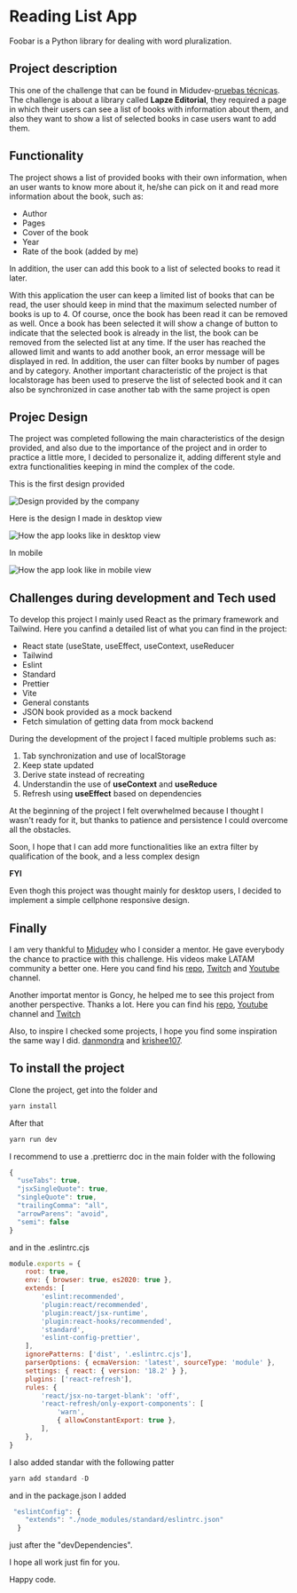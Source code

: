 # Reading List App

Foobar is a Python library for dealing with word pluralization.

## Project description

This one of the challenge that can be found in Midudev-[pruebas técnicas](https://github.com/midudev/pruebas-tecnicas/tree/main). The challenge is about a library called **Lapze Editorial**, they required a page in which their users can see a list of books with information about them, and also they want to show a list of selected books in case users want to add them.

## Functionality

The project shows a list of provided books with their own information, when an user wants to know more about it, he/she can pick on it and read more information about the book, such as:

- Author
- Pages
- Cover of the book
- Year
- Rate of the book (added by me)

In addition, the user can add this book to a list of selected books to read it later.

With this application the user can keep a limited list of books that can be read, the user should keep in mind that the maximum selected number of books is up to 4. Of course, once the book has been read it can be removed as well. Once a book has been selected it will show a change of button to indicate that the selected book is already in the list, the book can be removed from the selected list at any time. If the user has reached the allowed limit and wants to add another book, an error message will be displayed in red. In addition, the user can filter books by number of pages and by category. Another important characteristic of the project is that localstorage has been used to preserve the list of selected book and it can also be synchronized in case another tab with the same project is open

## Projec Design

The project was completed following the main characteristics of the design provided, and also due to the importance of the project and in order to practice a little more, I decided to personalize it, adding different style and extra functionalities keeping in mind the complex of the code.

This is the first design provided

![Design provided by the company](./src/assets/first-design.jpg)

Here is the design I made in desktop view

![How the app looks like in desktop view](./src/assets/full-scree.png)

In mobile

![How the app look like in mobile view](./src/assets/mobile.png)

## Challenges during development and Tech used

To develop this project I mainly used React as the primary framework and Tailwind. Here you canfind a detailed list of what you can find in the project:

- React state (useState, useEffect, useContext, useReducer
- Tailwind
- Eslint
- Standard
- Prettier
- Vite
- General constants
- JSON book provided as a mock backend
- Fetch simulation of getting data from mock backend

During the development of the project I faced multiple problems such as:

1. Tab synchronization and use of localStorage
2. Keep state updated
3. Derive state instead of recreating
4. Understandin the use of **useContext** and **useReduce**
5. Refresh using **useEffect** based on dependencies

At the beginning of the project I felt overwhelmed because I thought I wasn't ready for it, but thanks to patience and persistence I could overcome all the obstacles.

Soon, I hope that I can add more functionalities like an extra filter by qualification of the book, and a less complex design

**FYI**

Even thogh this project was thought mainly for desktop users, I decided to implement a simple cellphone responsive design.

## Finally

I am very thankful to [Midudev](https://midu.dev/) who I consider a mentor. He gave everybody the chance to practice with this challenge. His videos make LATAM community a better one. Here you cand find his [repo](https://github.com/midudev), [Twitch](https://www.twitch.tv/midudev) and [Youtube](https://www.youtube.com/@midulive) channel.

Another importat mentor is Goncy, he helped me to see this project from another perspective. Thanks a lot.
Here you can find his [repo](https://github.com/goncy), [Youtube](https://www.youtube.com/@goncypozzo) channel and [Twitch](https://www.twitch.tv/goncypozzo)

Also, to inspire I checked some projects, I hope you find some inspiration the same way I did.
[danmondra](https://github.com/danmondra) and [krishee107](https://github.com/krishee107).

## To install the project

Clone the project, get into the folder and

```javascript
yarn install
```

After that

```javascript
yarn run dev
```

I recommend to use a .prettierrc doc in the main folder with the following

```javascript
{
  "useTabs": true,
  "jsxSingleQuote": true,
  "singleQuote": true,
  "trailingComma": "all",
  "arrowParens": "avoid",
  "semi": false
}

```

and in the .eslintrc.cjs

```javascript
module.exports = {
	root: true,
	env: { browser: true, es2020: true },
	extends: [
		'eslint:recommended',
		'plugin:react/recommended',
		'plugin:react/jsx-runtime',
		'plugin:react-hooks/recommended',
		'standard',
		'eslint-config-prettier',
	],
	ignorePatterns: ['dist', '.eslintrc.cjs'],
	parserOptions: { ecmaVersion: 'latest', sourceType: 'module' },
	settings: { react: { version: '18.2' } },
	plugins: ['react-refresh'],
	rules: {
		'react/jsx-no-target-blank': 'off',
		'react-refresh/only-export-components': [
			'warn',
			{ allowConstantExport: true },
		],
	},
}
```

I also added standar with the following patter

```javascript
yarn add standard -D
```

and in the package.json I added

```javascript
 "eslintConfig": {
    "extends": "./node_modules/standard/eslintrc.json"
  }
```

just after the "devDependencies".

I hope all work just fin for you.

Happy code.
